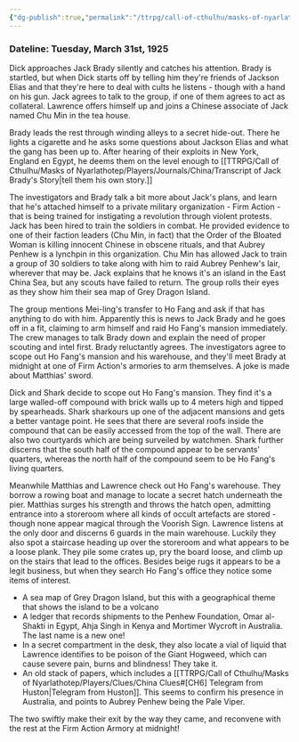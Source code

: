 ```yaml
---
{"dg-publish":true,"permalink":"/ttrpg/call-of-cthulhu/masks-of-nyarlathotep/players/journals/china/session-4/","tags":["TTRPG/Games/MoN"]}
---
```


### Dateline: Tuesday, March 31st, 1925
Dick approaches Jack Brady silently and catches his attention. Brady is startled, but when Dick starts off by telling him they're friends of Jackson Elias and that they're here to deal with cults he listens - though with a hand on his gun. Jack agrees to talk to the group, if one of them agrees to act as collateral. Lawrence offers himself up and joins a Chinese associate of Jack named Chu Min in the tea house.

Brady leads the rest through winding alleys to a secret hide-out. There he lights a cigarette and he asks some questions about Jackson Elias and what the gang has been up to. After hearing of their exploits in New York, England en Egypt, he deems them on the level enough to [[TTRPG/Call of Cthulhu/Masks of Nyarlathotep/Players/Journals/China/Transcript of Jack Brady's Story\|tell them his own story.]]

The investigators and Brady talk a bit more about Jack's plans, and learn that he's attached himself to a private military organization - Firm Action - that is being trained for instigating a revolution through violent protests. Jack has been hired to train the soldiers in combat. He provided evidence to one of their faction leaders (Chu Min, in fact) that the Order of the Bloated Woman is killing innocent Chinese in obscene rituals, and that Aubrey Penhew is a lynchpin in this organization. Chu Min has allowed Jack to train a group of 30 soldiers to take along with him to raid Aubrey Penhew's lair, wherever that may be. Jack explains that he knows it's an island in the East China Sea, but any scouts have failed to return. The group rolls their eyes as they show him their sea map of Grey Dragon Island.

The group mentions Mei-ling's transfer to Ho Fang and ask if that has anything to do with him. Apparently this is news to Jack Brady and he goes off in a fit, claiming to arm himself and raid Ho Fang's mansion immediately. The crew manages to talk Brady down and explain the need of proper scouting and intel first. Brady reluctantly agrees. The investigators agree to scope out Ho Fang's mansion and his warehouse, and they'll meet Brady at midnight at one of Firm Action's armories to arm themselves. A joke is made about Matthias' sword.

Dick and Shark decide to scope out Ho Fang's mansion. They find it's a large walled-off compound with brick walls up to 4 meters high and tipped by spearheads. Shark sharkours up one of the adjacent mansions and gets a better vantage point. He sees that there are several roofs inside the compound that can be easily accessed from the top of the wall. There are also two courtyards which are being surveiled by watchmen. Shark further discerns that the south half of the compound appear to be servants' quarters, whereas the north half of the compound seem to be Ho Fang's living quarters.

Meanwhile Matthias and Lawrence check out Ho Fang's warehouse. They borrow a rowing boat and manage to locate a secret hatch underneath the pier. Matthias surges his strength and throws the hatch open, admitting entrance into a storeroom where all kinds of occult artefacts are stored - though none appear magical through the Voorish Sign. Lawrence listens at the only door and discerns 6 guards in the main warehouse. Luckily they also spot a staircase heading up over the storeroom and what appears to be a loose plank. They pile some crates up, pry the board loose, and climb up on the stairs that lead to the offices. Besides beige rugs it appears to be a legit business, but when they search Ho Fang's office they notice some items of interest.
- A sea map of Grey Dragon Island, but this with a geographical theme that shows the island to be a volcano
- A ledger that records shipments to the Penhew Foundation, Omar al-Shakti in Egypt, Ahja Singh in Kenya and Mortimer Wycroft in Australia. The last name is a new one!
- In a secret compartment in the desk, they also locate a vial of liquid that Lawrence identifies to be poison of the Giant Hogweed, which can cause severe pain, burns and blindness! They take it.
- An old stack of papers, which includes a [[TTRPG/Call of Cthulhu/Masks of Nyarlathotep/Players/Clues/China Clues#[CH6] Telegram from Huston\|Telegram from Huston]]. This seems to confirm his presence in Australia, and points to Aubrey Penhew being the Pale Viper.

The two swiftly make their exit by the way they came, and reconvene with the rest at the Firm Action Armory at midnight!